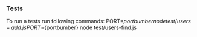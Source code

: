 ### Tests
To run a tests run following commands:
PORT=${portbumber} node test/users-add.js
PORT=${portbumber} node test/users-find.js
